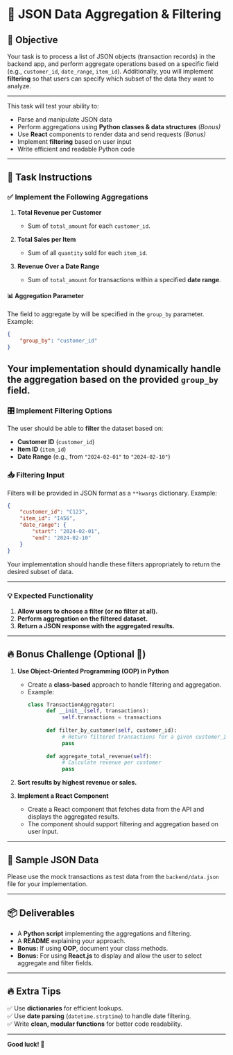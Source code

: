 # 📝 JSON Data Aggregation & Filtering  

## 🎯 Objective  
Your task is to process a list of JSON objects (transaction records) in the backend app, and perform aggregate operations based on a specific field (e.g., `customer_id`, `date_range`, `item_id`). Additionally, you will implement **filtering** so that users can specify which subset of the data they want to analyze.  

---

This task will test your ability to:
- Parse and manipulate JSON data
- Perform aggregations using **Python classes & data structures** *(Bonus)*
- Use **React** components to render data and send requests *(Bonus)*
- Implement **filtering** based on user input
- Write efficient and readable Python code

---

## 📌 Task Instructions  

### ✅ Implement the Following Aggregations  

1. **Total Revenue per Customer**  
   - Sum of `total_amount` for each `customer_id`.  

2. **Total Sales per Item**  
   - Sum of all `quantity` sold for each `item_id`.  

3. **Revenue Over a Date Range**  
   - Sum of `total_amount` for transactions within a specified **date range**.  
#### 📊 Aggregation Parameter

The field to aggregate by will be specified in the `group_by` parameter. Example:

```json
{
    "group_by": "customer_id"
}
```

Your implementation should dynamically handle the aggregation based on the provided `group_by` field.
---

### 🎛 Implement Filtering Options  

The user should be able to **filter** the dataset based on:  
- **Customer ID** (`customer_id`)  
- **Item ID** (`item_id`)  
- **Date Range** (e.g., from `"2024-02-01"` to `"2024-02-10"`)  

### 📥 Filtering Input  

Filters will be provided in JSON format as a `**kwargs` dictionary. Example:

```json
{
    "customer_id": "C123",
    "item_id": "I456",
    "date_range": {
        "start": "2024-02-01",
        "end": "2024-02-10"
    }
}
```

Your implementation should handle these filters appropriately to return the desired subset of data.

---

### 💡 Expected Functionality  

1. **Allow users to choose a filter (or no filter at all).**  
2. **Perform aggregation on the filtered dataset.**  
3. **Return a JSON response with the aggregated results.**  

---

## 🔥 Bonus Challenge (Optional 🚀)  

1. **Use Object-Oriented Programming (OOP) in Python**  
    - Create a **class-based** approach to handle filtering and aggregation.  
    - Example:  
      ```python
      class TransactionAggregator:
            def __init__(self, transactions):
                 self.transactions = transactions
            
            def filter_by_customer(self, customer_id):
                 # Return filtered transactions for a given customer_id
                 pass
            
            def aggregate_total_revenue(self):
                 # Calculate revenue per customer
                 pass
      ```  

2. **Sort results by highest revenue or sales.**  

3. **Implement a React Component**  
    - Create a React component that fetches data from the API and displays the aggregated results.
    - The component should support filtering and aggregation based on user input.
    
---

## 📝 Sample JSON Data  

Please use the mock transactions as test data from the `backend/data.json` file for your implementation.

---

## 📦 Deliverables  

- A **Python script** implementing the aggregations and filtering.  
- A **README** explaining your approach.  
- **Bonus:** If using **OOP**, document your class methods.  
- **Bonus:** For using **React.js** to display and allow the user to select aggregate and filter fields.  

---

## 🔥 Extra Tips  

✅ Use **dictionaries** for efficient lookups.  
✅ Use **date parsing** (`datetime.strptime`) to handle date filtering.  
✅ Write **clean, modular functions** for better code readability.  

---

**Good luck! 🚀**